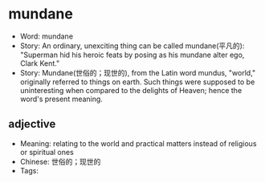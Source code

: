 # mundane

- Word: mundane
- Story: An ordinary, unexciting thing can be called mundane(平凡的): "Superman hid his heroic feats by posing as his mundane alter ego, Clark Kent."
- Story: Mundane(世俗的；现世的), from the Latin word mundus, "world," originally referred to things on earth. Such things were supposed to be uninteresting when compared to the delights of Heaven; hence the word's present meaning.

## adjective

- Meaning: relating to the world and practical matters instead of religious or spiritual ones
- Chinese: 世俗的；现世的
- Tags: 


